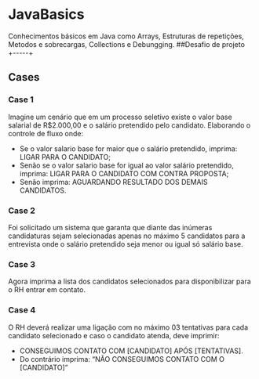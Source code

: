 # JavaBasics
Conhecimentos básicos em Java como Arrays, Estruturas de repetições, Metodos e sobrecargas, Collections e Debungging.
 ##Desafio de projeto  
 +-----+
 ## Cases

### Case 1

Imagine um cenário que em um processo seletivo existe o valor base salarial de R$2.000,00 e o salário pretendido pelo candidato. Elaborando o controle de fluxo onde:

- Se o valor salario base for maior que o salário pretendido, imprima: LIGAR PARA O CANDIDATO;
- Senão se o valor salario base for igual ao valor salário pretendido, imprima: LIGAR PARA O CANDIDATO COM CONTRA PROPOSTA;
- Senão imprima: AGUARDANDO RESULTADO DOS DEMAIS CANDIDATOS.

### Case 2

Foi solicitado um sistema que garanta que diante das inúmeras candidaturas sejam selecionadas apenas no máximo 5 candidatos para a entrevista onde o salário pretendido seja menor ou igual só salário base.

### Case 3

Agora imprima a lista dos candidatos selecionados para disponibilizar para o RH entrar em contato.

### Case 4

O RH deverá realizar uma ligação com no máximo 03 tentativas para cada candidato selecionado e caso o candidato atenda, deve imprimir:

- CONSEGUIMOS CONTATO COM [CANDIDATO] APÓS [TENTATIVAS].
- Do contrário imprima: “NÃO CONSEGUIMOS CONTATO COM O [CANDIDATO]”
